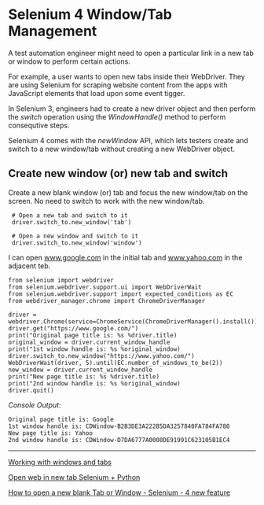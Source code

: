 # Selenium 4 Window/Tab Management

A test automation engineer might need to open a particular link in a new tab or window to perform certain actions. 

For example, a user wants to open new tabs inside their WebDriver. They are using Selenium for scraping website content from the apps with JavaScript elements that load upon some event tigger.
 

In Selenium 3, engineers had to create a new driver object and then perform the _switch_ operation using the _WindowHandle()_ method to perform consequtive steps.

Selenium 4 comes with the _newWindow_ API, which lets testers create and switch to a new window/tab without creating a new WebDriver object.

## Create new window (or) new tab and switch
Create a new blank window (or) tab and focus the new window/tab on the screen. No need to switch to work with the new window/tab. 

     # Open a new tab and switch to it
     driver.switch_to.new_window('tab')

     # Open a new window and switch to it
     driver.switch_to.new_window('window')

I can open www.google.com in the initial tab and www.yahoo.com in the adjacent teb.

    from selenium import webdriver
    from selenium.webdriver.support.ui import WebDriverWait
    from selenium.webdriver.support import expected_conditions as EC
    from webdriver_manager.chrome import ChromeDriverManager

    driver = webdriver.Chrome(service=ChromeService(ChromeDriverManager().install()))
    driver.get("https://www.google.com/")
    print("Original page title is: %s %driver.title)
    original_window = driver.current_window_handle
    print("1st window handle is: %s %original_window)
    driver.switch_to.new_window("https://www.yahoo.com/")
    WebDriverWait(driver, 5).until(EC.number_of_windows_to_be(2))
    new_window = driver.current_window_handle
    print("New page title is: %s %driver.title)
    print("2nd window handle is: %s %original_window)
    driver.quit()

_Console Output_:

    Original page title is: Google
    1st window handle is: CDWindow-B2B3DE3A222B5DA3257840FA784FA780
    New page title is: Yahoo
    2nd window handle is: CDWindow-D7DA6777A0008DE91991C623105B1EC4






----

[Working with windows and tabs](https://www.selenium.dev/documentation/webdriver/interactions/windows/)

[Open web in new tab Selenium + Python](https://stackoverflow.com/questions/28431765/open-web-in-new-tab-selenium-python)

[How to open a new blank Tab or Window - Selenium - 4 new feature](https://youtu.be/7SpCMkUKq-Y)


